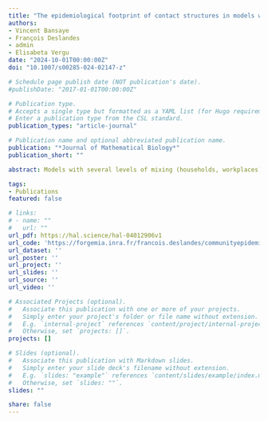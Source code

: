 ```yaml
---
title: "The epidemiological footprint of contact structures in models with two levels of mixing"
authors:
- Vincent Bansaye
- François Deslandes
- admin
- Elisabeta Vergu
date: "2024-10-01T00:00:00Z"
doi: "10.1007/s00285-024-02147-z"

# Schedule page publish date (NOT publication's date).
#publishDate: "2017-01-01T00:00:00Z"

# Publication type.
# Accepts a single type but formatted as a YAML list (for Hugo requirements).
# Enter a publication type from the CSL standard.
publication_types: "article-journal"

# Publication name and optional abbreviated publication name.
publication: "*Journal of Mathematical Biology*"
publication_short: ""

abstract: Models with several levels of mixing (households, workplaces), as well as various corresponding formulations for R0, have been proposed in the literature. However, little attention has been paid to the impact of the distribution of the population size within social structures, effect that can help plan effective interventions. We focus on the influence on the model outcomes of teleworking strategies, consisting in reshaping the distribution of workplace sizes. We consider a stochastic SIR model with two levels of mixing, accounting for a uniformly mixing general population, each individual belonging also to a household and a workplace. The variance of the workplace size distribution appears to be a good proxy for the impact of this distribution on key outcomes of the epidemic, such as epidemic size and peak. In particular, our findings suggest that strategies where the proportion of individuals teleworking depends sublinearly on the size of the workplace outperform the strategy with linear dependence. Besides, one drawback of the model with multiple levels of mixing is its complexity, raising interest in a reduced model. We propose an unstructured SIR ODE-based model, explicitly exhibiting social structure sizes. This reduced model, sharing the same growth rate as the initial model, yields a generally satisfying approximation of the epidemic. These results, robust to various changes in model structure, are very promising from the perspective of implementing effective strategies based on social distancing of specific contacts. Furthermore, they contribute to the effort of building relevant approximations of individual based models at intermediate scales.

tags:
- Publications
featured: false

# links:
# - name: ""
#   url: ""
url_pdf: https://hal.science/hal-04012906v1
url_code: 'https://forgemia.inra.fr/francois.deslandes/communityepidemics'
url_dataset: ''
url_poster: ''
url_project: ''
url_slides: ''
url_source: ''
url_video: ''

# Associated Projects (optional).
#   Associate this publication with one or more of your projects.
#   Simply enter your project's folder or file name without extension.
#   E.g. `internal-project` references `content/project/internal-project/index.md`.
#   Otherwise, set `projects: []`.
projects: []

# Slides (optional).
#   Associate this publication with Markdown slides.
#   Simply enter your slide deck's filename without extension.
#   E.g. `slides: "example"` references `content/slides/example/index.md`.
#   Otherwise, set `slides: ""`.
slides: ""

share: false
---
```






